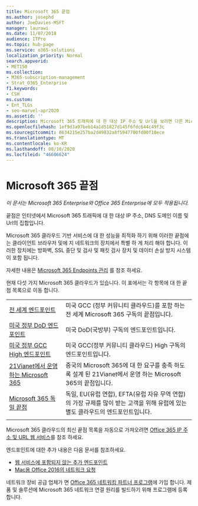 ```yaml
---
title: Microsoft 365 끝점
ms.author: josephd
author: JoeDavies-MSFT
manager: laurawi
ms.date: 11/07/2018
audience: ITPro
ms.topic: hub-page
ms.service: o365-solutions
localization_priority: Normal
search.appverid:
- MET150
ms.collection:
- M365-subscription-management
- Strat_O365_Enterprise
f1.keywords:
- CSH
ms.custom:
- Ent_TLGs
- seo-marvel-apr2020
ms.assetid: ''
description: Microsoft 365 트래픽에 대 한 대상 IP 주소 및 Url을 보려면 다른 Microsoft 365 클라우드의 인터넷 끝점에 대 한이 문서 목록을 사용 하십시오.
ms.openlocfilehash: 1ef9d3a97beb14a1d51827d145f6fdc644c49f3c
ms.sourcegitcommit: 8634215e257ba2d49832a8f5947700fd00f18ece
ms.translationtype: MT
ms.contentlocale: ko-KR
ms.lasthandoff: 08/10/2020
ms.locfileid: "46606624"
---
```

# <a name="microsoft-365-endpoints"></a>Microsoft 365 끝점

*이 문서는 Microsoft 365 Enterprise와 Office 365 Enterprise에 모두 적용됩니다.*

끝점은 인터넷에서 Microsoft 365 트래픽에 대 한 대상 IP 주소, DNS 도메인 이름 및 Url의 집합입니다. 

Microsoft 365 클라우드 기반 서비스에 대 한 성능을 최적화 하기 위해 이러한 끝점에는 클라이언트 브라우저 및에 지 네트워크의 장치에서 특별 하 게 처리 해야 합니다. 이러한 장치에는 방화벽, SSL 중단 및 검사 및 패킷 검사 장치 및 데이터 손실 방지 시스템이 포함 됩니다.

자세한 내용은 [Microsoft 365 Endpoints 관리](managing-office-365-endpoints.md) 를 참조 하세요.

현재 다섯 가지 Microsoft 365 클라우드가 있습니다. 이 표에서는 각 항목에 대 한 끝점 목록으로 이동 합니다.

|||
|:-------|:-----|
| [전 세계 엔드포인트](urls-and-ip-address-ranges.md) | 미국 GCC (정부 커뮤니티 클라우드)를 포함 하는 전 세계 Microsoft 365 구독의 끝점입니다. |
| [미국 정부 DoD 엔드포인트](office-365-u-s-government-dod-endpoints.md) | 미국 DoD(국방부) 구독의 엔드포인트입니다. |
| [미국 정부 GCC High 엔드포인트](office-365-u-s-government-gcc-high-endpoints.md) | 미국 GCC(정부 커뮤니티 클라우드) High 구독의 엔드포인트입니다. |
| [21Vianet에서 운영 하는 Microsoft 365](urls-and-ip-address-ranges-21vianet.md) | 중국의 Microsoft 365에 대 한 요구를 충족 하도록 설계 된 21Vianet에서 운영 하는 Microsoft 365의 끝점입니다. |
| [Microsoft 365 독일 끝점](office-365-germany-endpoints.md) | 독일, EU(유럽 연합), EFTA(유럽 자유 무역 연합)의 가장 규제를 많이 받는 고객을 위해 유럽에 있는 별도 클라우드의 엔드포인트입니다. |
|||

Microsoft 365 클라우드의 최신 끝점 목록을 자동으로 가져오려면 [Office 365 IP 주소 및 URL 웹 서비스](office-365-ip-web-service.md)를 참조 하세요.

엔드포인트에 대한 추가 내용은 다음 문서를 참조하세요.

- [웹 서비스에 포함되지 않는 추가 엔드포인트](additional-office365-ip-addresses-and-urls.md)
- [Mac용 Office 2016의 네트워크 요청](network-requests-in-office-2016-for-mac.md)

네트워크 장비 공급 업체가 면 [Office 365 네트워킹 파트너 프로그램](office-365-networking-partner-program.md)에 가입 합니다. 제품 및 솔루션에 Microsoft 365 네트워크 연결 원리를 빌드하기 위해 프로그램에 등록 합니다. 
